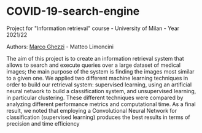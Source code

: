 # COVID-19-search-engine

Project for "Information retrieval" course - University of Milan - Year 2021/22 

Authors: [Marco Ghezzi](https://github.com/marcoghezzi1) - Matteo Limoncini

The aim of this project is to create an information retrieval system that allows to search and execute queries over a large dataset of medical
images; the main purpose of the system is finding the images most similar to a given one. 
We applied two different machine learning techniques in order to build our retrieval system: supervised learning, using an artificial neural network to build a classification system, and unsupervised learning, in particular clustering. These different techniques were compared by analyzing different performance metrics and computational time. 
As a final result, we noted that employing a Convolutional Neural Network for classification (supervised learning) produces the best results in terms of precision and time efficiency
